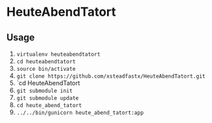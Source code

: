 HeuteAbendTatort
================

## Usage ##
1. `virtualenv heuteabendtatort`
2. `cd heuteabendtatort`
3. `source bin/activate`
4. `git clone https://github.com/xsteadfastx/HeuteAbendTatort.git`
5. `cd HeuteAbendTatort
6. `git submodule init`
7. `git submodule update`
8. `cd heute_abend_tatort`
9. `../../bin/gunicorn heute_abend_tatort:app` 
